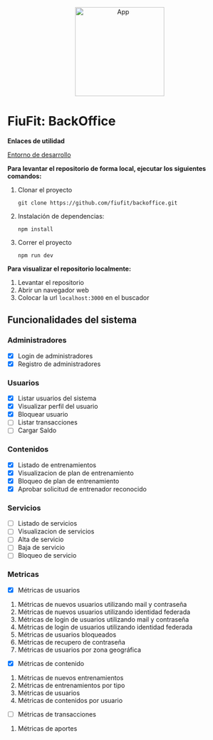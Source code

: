 <p align="center">
  <img alt="App" src="https://firebasestorage.googleapis.com/v0/b/fiufit.appspot.com/o/fiufit-logo.png?alt=media&token=39f3ae3f-34d1-4fb3-96ca-8707adf2bc37" height="200" />
</p>

# FiuFit: BackOffice

**Enlaces de utilidad**

[Entorno de desarrollo](https://web-danielovera.cloud.okteto.net/)

**Para levantar el repositorio de forma local, ejecutar los siguientes comandos:**

1. Clonar el proyecto
    ```
   git clone https://github.com/fiufit/backoffice.git
    ```
3. Instalación de dependencias:
   ```
   npm install
   ```
5. Correr el proyecto
   ```
   npm run dev
   ```

**Para visualizar el repositorio localmente:**

1. Levantar el repositorio
2. Abrir un navegador web
3. Colocar la url ```localhost:3000``` en el buscador

## Funcionalidades del sistema

### Administradores

- [x] Login de administradores
- [x] Registro de administradores

### Usuarios

- [x] Listar usuarios del sistema
- [x] Visualizar perfil del usuario
- [x] Bloquear usuario
- [ ] Listar transacciones
- [ ] Cargar Saldo

### Contenidos

- [x] Listado de entrenamientos
- [x] Visualizacion de plan de entrenamiento
- [x] Bloqueo de plan de entrenamiento
- [x] Aprobar solicitud de entrenador reconocido

### Servicios

- [ ] Listado de servicios
- [ ] Visualizacion de servicios
- [ ] Alta de servicio
- [ ] Baja de servicio
- [ ] Bloqueo de servicio

### Metricas

- [x] Métricas de usuarios

1. Métricas de nuevos usuarios utilizando mail y contraseña
2. Métricas de nuevos usuarios utilizando identidad federada
3. Métricas de login de usuarios utilizando mail y contraseña
4. Métricas de login de usuarios utilizando identidad federada
5. Métricas de usuarios bloqueados
6. Métricas de recupero de contraseña
7. Métricas de usuarios por zona geográfica

- [x] Métricas de contenido

1. Métricas de nuevos entrenamientos
2. Métricas de entrenamientos por tipo
3. Métricas de usuarios
4. Métricas de contenidos por usuario

- [ ] Métricas de transacciones

1. Métricas de aportes
